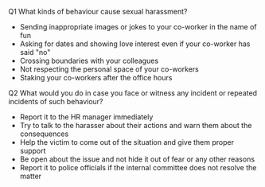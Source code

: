 Q1 What kinds of behaviour cause sexual harassment?
- Sending inappropriate images or jokes to your co-worker in the name of fun
- Asking for dates and showing love interest even if your co-worker has said "no"
- Crossing boundaries with your colleagues
- Not respecting the personal space of your co-workers
- Staking your co-workers after the office hours

Q2 What would you do in case you face or witness any incident or repeated incidents of such behaviour?
- Report it to the HR manager immediately
- Try to talk to the harasser about their actions and warn them about the consequences
- Help the victim to come out of the situation and give them proper support
- Be open about the issue and not hide it out of fear or any other reasons
- Report it to police officials if the internal committee does not resolve the matter
